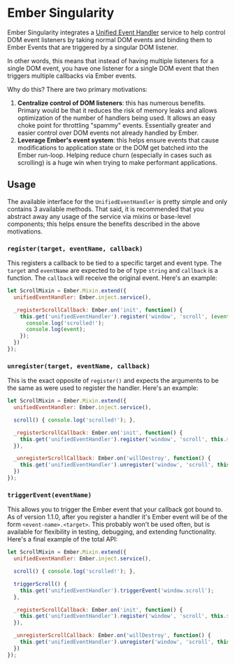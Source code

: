 # Ember Singularity

Ember Singularity integrates a [Unified Event Handler](https://github.com/trentmwillis/ember-singularity/blob/master/app/services/unified-event-handler.js)
service to help control DOM event listeners by taking normal DOM events and
binding them to Ember Events that are triggered by a singular DOM listener.

In other words, this means that instead of having multiple listeners for a
single DOM event, you have one listener for a single DOM event that then
triggers multiple callbacks via Ember events.

Why do this? There are two primary motivations:

1. **Centralize control of DOM listeners**: this has numerous benefits. Primary
   would be that it reduces the risk of memory leaks and allows optimization of
   the number of handlers being used. It allows an easy choke point for
   throttling "spammy" events. Essentially greater and easier control over
   DOM events not already handled by Ember.
2. **Leverage Ember's event system**: this helps ensure events that cause
   modifications to application state or the DOM get batched into the Ember
   run-loop. Helping reduce churn (especially in cases such as scrolling) is a
   huge win when trying to make performant applications.

## Usage

The available interface for the `UnifiedEventHandler` is pretty simple and only
contains 3 available methods. That said, it is recommended that you abstract
away any usage of the service via mixins or base-level components; this helps
ensure the benefits described in the above motivations.

### `register(target, eventName, callback)`

This registers a callback to be tied to a specific target and event type. The
`target` and `eventName` are expected to be of type `string` and `callback` is a
function. The `callback` will receive the original event. Here's an example:

```js
let ScrollMixin = Ember.Mixin.extend({
  unifiedEventHandler: Ember.inject.service(),

  _registerScrollCallback: Ember.on('init', function() {
    this.get('unifiedEventHandler').register('window', 'scroll', (event) => {
      console.log('scrolled!');
      console.log(event);
    });
  })
});
```

### `unregister(target, eventName, callback)`

This is the exact opposite of `register()` and expects the arguments to be the
same as were used to register the handler. Here's an example:

```js
let ScrollMixin = Ember.Mixin.extend({
  unifiedEventHandler: Ember.inject.service(),

  scroll() { console.log('scrolled!'); },

  _registerScrollCallback: Ember.on('init', function() {
    this.get('unifiedEventHandler').register('window', 'scroll', this.scroll);
  }),

  _unregisterScrollCallback: Ember.on('willDestroy', function() {
    this.get('unifiedEventHandler').unregister('window', 'scroll', this.scroll);
  })
});
```

### `triggerEvent(eventName)`

This allows you to trigger the Ember event that your callback got bound to. As
of version 1.1.0, after you register a handler it's Ember event will be of the
form `<event-name>.<target>`. This probably won't be used often, but is
available for flexibility in testing, debugging, and extending functionality.
Here's a final example of the total API:

```js
let ScrollMixin = Ember.Mixin.extend({
  unifiedEventHandler: Ember.inject.service(),

  scroll() { console.log('scrolled!'); },

  triggerScroll() {
    this.get('unifiedEventHandler').triggerEvent('window.scroll');
  },

  _registerScrollCallback: Ember.on('init', function() {
    this.get('unifiedEventHandler').register('window', 'scroll', this.scroll);
  }),

  _unregisterScrollCallback: Ember.on('willDestroy', function() {
    this.get('unifiedEventHandler').unregister('window', 'scroll', this.scroll);
  })
});
```
